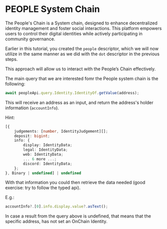 # PEOPLE System Chain

The People's Chain is a System chain, designed to enhance decentralized identity management and foster social interactions. This platform empowers users to control their digital identities while actively participating in community governance.

Earlier in this tutorial, you created the `people` descriptor, which we will now utilize in the same manner as we did with the `dot` descriptor in the previous steps.

This approach will allow us to interact with the People’s Chain effectively.

The main query that we are interested fomr the People system chain is the following:

```ts
await peopleApi.query.Identity.IdentityOf.getValue(address);
```

This will receive an address as an input, and return the address's holder information (`accountInfo`).

Hint:

```ts
[{
    judgements: [number, IdentityJudgement][];
    deposit: bigint;
    info: {
        display: IdentityData;
        legal: IdentityData;
        web: IdentityData;
        ... 6 more ...;
        discord: IdentityData;
    };
}, Binary | undefined] | undefined
```

With that information you could then retrieve the data needed (good exercise: try to follow the typed api).

E.g.:

```ts
accountInfo?.[0].info.display.value?.asText();
```

In case a result from the query above is undefined, that means that the specific address, has not set an OnChain Identity.
